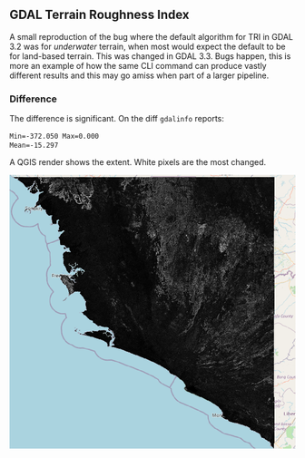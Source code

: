 ## GDAL Terrain Roughness Index

A small reproduction of the bug where the default algorithm for TRI in GDAL 3.2 was
for _underwater_ terrain, when most would expect the default to be for land-based terrain.
This was changed in GDAL 3.3. Bugs happen, this is more an example of how the same CLI command
can produce vastly different results and this may go amiss when part of a larger pipeline.

### Difference

The difference is significant. On the diff `gdalinfo` reports:

```
Min=-372.050 Max=0.000
Mean=-15.297
```

A QGIS render shows the extent. White pixels are the most changed.

<img src="./qgis-render.png">